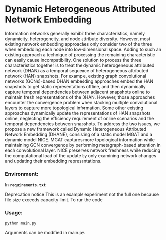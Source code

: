 # Dynamic Heterogeneous Attributed Network Embedding

Information networks generally exhibit three characteristics, namely dynamicity, heterogeneity, and node attribute diversity. However, most existing network embedding approaches only consider two of the three when embedding each node into low-dimensional space. Adding to such an existing approach a technique of processing the remaining characteristic can easily cause incompatibility. One solution to process the three characteristics together is to treat the dynamic heterogeneous attributed network (DHAN) as a temporal sequence of heterogeneous attributed network (HAN) snapshots. For example, existing graph convolutional networks (GCNs)-based DHAN embedding approaches embed the HAN snapshots to get static representations offline, and then dynamically capture temporal dependencies between adjacent snapshots online to maintain fresh representations of the DHAN. However, those approaches encounter the convergence problem when stacking multiple convolutional layers to capture more topological information. Some other existing approaches dynamically update the representations of HAN snapshots online, neglecting the efficiency requirement of online scenarios and the temporal dependencies between snapshots. To address the two issues, we propose a new framework called Dynamic Heterogeneous Attributed Network Embedding (DHANE), consisting of a static model MGAT and a dynamic model NICE. MGAT captures more topological information while maintaining GCN convergence by performing metagraph-based attention in each convolutional layer. NICE preserves network freshness while reducing the computational load of the update by only examining network changes and updating their embedding representations. 

### Environment:

In **`requirements.txt`**

Deprecation notice
This is an example experiment not the full one because file size exceeds capacity limit. To run the code

### Usage:

```
python main.py
```

Arguments can be modified in main.py.



